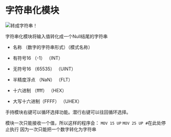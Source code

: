 # 字符串化模块
![转成字符串！](item:tisstring:string_module)

字符串化模块将输入值转化成一个Null结尾的字符串

- 名称         （数字的字符串形式）（模式名称）

- 有符号16     （-1）                （INT）
- 无符号16     （65535）             （UINT）
- 半精度浮点  （NaN）               （FLT）
- 十六进制    （ffff）                （HEX）
- 大写十六进制（FFFF）              （UHEX）

手持模块右键可以循环选择功能。潜行右键可以往回循环选择。

模块一次只能接收一个值，所以这样的程序会：
`MOV 15 UP`
`MOV 25 UP #`在此处停止执行
因为一次只能把一个数字转化为字符串
